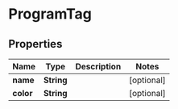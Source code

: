 # ProgramTag

## Properties
Name | Type | Description | Notes
------------ | ------------- | ------------- | -------------
**name** | **String** |  |  [optional]
**color** | **String** |  |  [optional]
